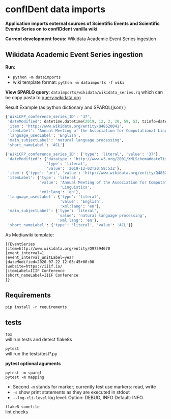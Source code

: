 # confIDent data imports 
**Application imports external sources of Scientific Events and Scientific Events Series on to confIDdent vanilla wiki**

**Current development focus:**  Wikidata Academic Event Series ingestion


## Wikidata Academic Event Series ingestion

**Run:**
* `python -m dataimports`
* wiki template format: `python -m dataimports -f wiki`


**View SPARLQ query**: `dataimports/wikidata/wikidata_series.rq`
which can be copy pasta to [query.wikidata.org](https://query.wikidata.org/)

Result Example (as python dictionary and SPARQL(json) )
```python
{'WikiCFP_conference_series_ID': '37',
 'dateModified': datetime.datetime(2019, 12, 2, 20, 59, 53, tzinfo=datetime.timezone.utc),
 'item': 'http://www.wikidata.org/entity/Q48620041',
 'itemLabel': 'Annual Meeting of the Association for Computational Linguistics',
 'language_usedLabel': 'English',
 'main_subjectLabel': 'natural language processing',
 'short_nameLabel': 'ACL'}
```
```python
{'WikiCFP_conference_series_ID': {'type': 'literal', 'value': '37'},
 'dateModified': {'datatype': 'http://www.w3.org/2001/XMLSchema#dateTime',
                  'type': 'literal',
                  'value': '2019-12-02T20:59:53Z'},
 'item': {'type': 'uri', 'value': 'http://www.wikidata.org/entity/Q48620041'},
 'itemLabel': {'type': 'literal',
               'value': 'Annual Meeting of the Association for Computational '
                        'Linguistics',
               'xml:lang': 'en'},
 'language_usedLabel': {'type': 'literal',
                        'value': 'English',
                        'xml:lang': 'en'},
 'main_subjectLabel': {'type': 'literal',
                       'value': 'natural language processing',
                       'xml:lang': 'en'},
 'short_nameLabel': {'type': 'literal', 'value': 'ACL'}}
```

As Mediawiki template:

```
{{EventSeries
|item=http://www.wikidata.org/entity/Q97594670
|event_interval=1
|event_interval_unitLabel=year
|dateModified=2020-07-22 12:03:45+00:00
|website=https://iiif.io/
|itemLabel=IIIF Conference
|short_nameLabel=IIIF Conference
}}
```

## Requirements
`pip install -r requirements` 

## tests
`tox`<br/>
will run tests and detect flake8s

`pytest`<br/>
will run the tests/test*.py

**pytest optional aguments**

`pytest -m sparql`<br/>
`pytest -m mapping`<br/>
* Second `-m` stands for marker; currently test use markers: read, write
* `-s` show print statements as they are executed in stdout
*  `--log-cli-level` log level. Option: DEBUG, INFO Default: INFO.   


`flake8 somefile`<br/>
lint checks
